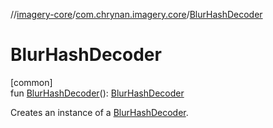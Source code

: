 //[imagery-core](../../index.md)/[com.chrynan.imagery.core](index.md)/[BlurHashDecoder](-blur-hash-decoder.md)

# BlurHashDecoder

[common]\
fun [BlurHashDecoder](-blur-hash-decoder.md)(): [BlurHashDecoder](-blur-hash-decoder/index.md)

Creates an instance of a [BlurHashDecoder](-blur-hash-decoder/index.md).
